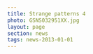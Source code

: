 ```yaml
--- 
title: Strange patterns 4
photo: GSNS032951XX.jpg
layout: page 
section: news 
tags: news-2013-01-01 
---  
```


